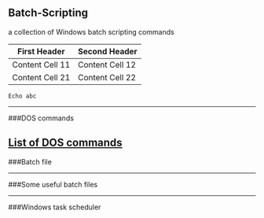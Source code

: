 ## Batch-Scripting
a collection of Windows batch scripting commands

First Header     | Second Header
---------------- | ----------------
Content Cell 11  | Content Cell 12
Content Cell 21  | Content Cell 22

```batch
Echo abc
```

---
###DOS commands

[List of DOS commands](https://technet.microsoft.com/library/bb490890.aspx)
---
###Batch file

---
###Some useful batch files

---
###Windows task scheduler
